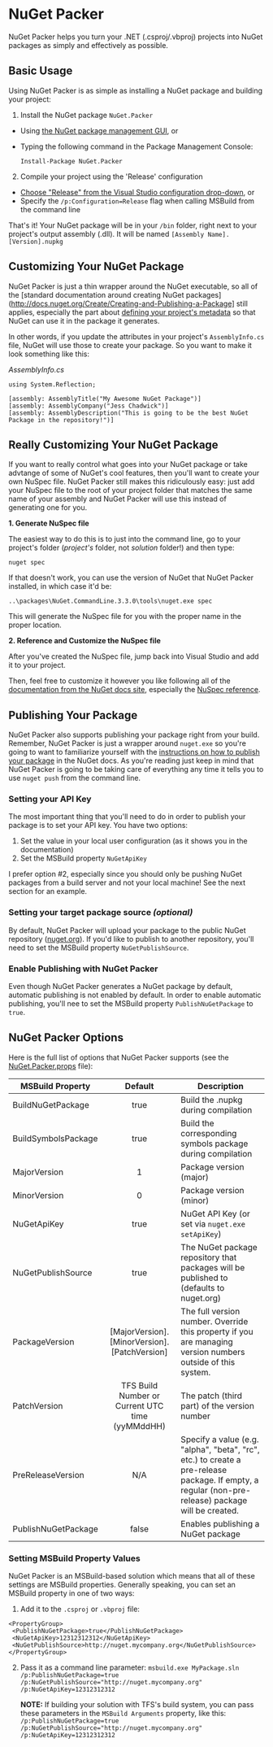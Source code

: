 # NuGet Packer
NuGet Packer helps you turn your .NET (.csproj/.vbproj) projects into NuGet packages as simply and effectively as possible.

## Basic Usage
Using NuGet Packer is as simple as installing a NuGet package and building your project:

1. Install the NuGet package `NuGet.Packer`
  * Using [the NuGet package management GUI](http://docs.nuget.org/consume/package-manager-dialog), or
  * Typing the following command in the Package Management Console:
  
    `Install-Package NuGet.Packer`

2. Compile your project using the 'Release' configuration
  * [Choose "Release" from the Visual Studio configuration drop-down](https://msdn.microsoft.com/en-us/library/wx0123s5.aspx), or
  * Specify the `/p:Configuration=Release` flag when calling MSBuild from the command line

That's it!  Your NuGet package will be in your `/bin` folder, right next to your project's output assembly (.dll).  It will be named `[Assembly Name].[Version].nupkg`

## Customizing Your NuGet Package
NuGet Packer is just a thin wrapper around the NuGet executable, so all of the [standard documentation around creating NuGet packages](http://docs.nuget.org/Create/Creating-and-Publishing-a-Package] still applies, especially the part about [defining your project's metadata](http://docs.nuget.org/Create/Creating-and-Publishing-a-Package#user-content-from-a-project) so that NuGet can use it in the package it generates.

In other words, if you update the attributes in your project's `AssemblyInfo.cs` file, NuGet will use those to create your package.  So you want to make it look something like this:

_AssemblyInfo.cs_
```
using System.Reflection;

[assembly: AssemblyTitle("My Awesome NuGet Package")]
[assembly: AssemblyCompany("Jess Chadwick")]
[assembly: AssemblyDescription("This is going to be the best NuGet Package in the repository!")]
```

## Really Customizing Your NuGet Package

If you want to really control what goes into your NuGet package or take advtange of some of NuGet's cool features, then you'll want to create your own NuSpec file.  NuGet Packer still makes this ridiculously easy:  just add your NuSpec file to the root of your project folder that matches the same name of your assembly and NuGet Packer will use this instead of generating one for you.

__1. Generate NuSpec file__

The easiest way to do this is to just into the command line, go to your project's folder (_project's_ folder, not _solution_ folder!) and then type:

  `nuget spec`

If that doesn't work, you can use the version of NuGet that NuGet Packer installed, in which case it'd be:

  `..\packages\NuGet.CommandLine.3.3.0\tools\nuget.exe spec`

This will generate the NuSpec file for you with the proper name in the proper location.

__2. Reference and Customize the NuSpec file__

After you've created the NuSpec file, jump back into Visual Studio and add it to your project.  

Then, feel free to customize it however you like following all of the [documentation from the NuGet docs site](http://docs.nuget.org/create), especially the [NuSpec reference](http://docs.nuget.org/Create/NuSpec-Reference).

## Publishing Your Package

NuGet Packer also supports publishing your package right from your build.  Remember, NuGet Packer is just a wrapper around `nuget.exe` so you're going to want to familiarize yourself with the [instructions on how to publish your package](http://docs.nuget.org/Create/Creating-and-Publishing-a-Package#user-content-publishing-in-nuget-gallery) in the NuGet docs.  As you're reading just keep in mind that NuGet Packer is going to be taking care of everything any time it tells you to use `nuget push` from the command line.

### Setting your API Key
The most important thing that you'll need to do in order to publish your package is to set your API key.  You have two options:

1. Set the value in your local user configuration (as it shows you in the documentation)
2. Set the MSBuild property `NuGetApiKey`

I prefer option #2, especially since you should only be pushing NuGet packages from a build server and not your local machine!  See the next section for an example.

### Setting your target package source _(optional)_

By default, NuGet Packer will upload your package to the public NuGet repository ([nuget.org](http://nuget.org)).  If you'd like to publish to another repository, you'll need to set the MSBuild property `NuGetPublishSource`.

### Enable Publishing with NuGet Packer
Even though NuGet Packer generates a NuGet package by default, automatic publishing is not enabled by default.  In order to enable automatic publishing, you'll nee to set the MSBuild property `PublishNuGetPackage` to `true`.


## NuGet Packer Options

Here is the full list of options that NuGet Packer supports (see the [NuGet.Packer.props](NuGet.Packer.props) file):

| MSBuild Property   | Default       | Description                          |
|--------------------|:-------------:|--------------------------------------|
| BuildNuGetPackage  | true          | Build the .nupkg during compilation  |
| BuildSymbolsPackage| true          | Build the corresponding symbols package during compilation                                     |
| MajorVersion       | 1             | Package version (major)              |
| MinorVersion       | 0             | Package version (minor)              |
| NuGetApiKey        | true          | NuGet API Key (or set via `nuget.exe setApiKey`) |
| NuGetPublishSource | true          | The NuGet package repository that packages will be published to (defaults to nuget.org)                                     |
| PackageVersion     | [MajorVersion].[MinorVersion].[PatchVersion] | The full version number.  Override this property if you are managing version numbers outside of this system. |
| PatchVersion       | TFS Build Number or Current UTC time (yyMMddHH) | The patch (third part) of the version number |
| PreReleaseVersion  | N/A           | Specify a value (e.g. "alpha", "beta", "rc", etc.) to create a pre-release package.  If empty, a regular (non-pre-release) package will be created.  |
| PublishNuGetPackage| false         | Enables publishing a NuGet package   |


### Setting MSBuild Property Values
NuGet Packer is an MSBuild-based solution which means that all of these settings are MSBuild properties.
Generally speaking, you can set an MSBuild property in one of two ways:

1. Add it to the `.csproj` or `.vbproj` file:

```
<PropertyGroup>
 <PublishNuGetPackage>true</PublishNuGetPackage>
 <NuGetApiKey>12312312312</NuGetApiKey>
 <NuGetPublishSource>http://nuget.mycompany.org</NuGetPublishSource>
</PropertyGroup>
```

2. Pass it as a command line parameter:
`msbuild.exe MyPackage.sln /p:PublishNuGetPackage=true /p:NuGetPublishSource="http://nuget.mycompany.org" /p:NuGetApiKey=12312312312`

    **NOTE:** If building your solution with TFS's build system, 
    you can pass these parameters in the `MSBuild Arguments` property, like this:
    `/p:PublishNuGetPackage=true /p:NuGetPublishSource="http://nuget.mycompany.org" /p:NuGetApiKey=12312312312`
